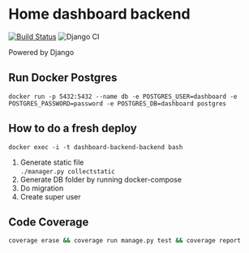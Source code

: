 # Home dashboard backend

[![Build Status](https://travis-ci.com/asvrada/home-dashboard-backend.svg?token=ug58w9zF9PguvrQ5qbqS&branch=master)](https://travis-ci.com/asvrada/home-dashboard-backend)
![Django CI](https://github.com/asvrada/home-dashboard-backend/workflows/Django%20CI/badge.svg?branch=master)

Powered by Django

## Run Docker Postgres

`docker run -p 5432:5432 --name db -e POSTGRES_USER=dashboard -e POSTGRES_PASSWORD=password -e POSTGRES_DB=dashboard postgres`

## How to do a fresh deploy

`docker exec -i -t dashboard-backend-backend bash`

1. Generate static file  
`./manager.py collectstatic`
2. Generate DB folder by running docker-compose
3. Do migration 
4. Create super user

## Code Coverage

```bash
coverage erase && coverage run manage.py test && coverage report
```
